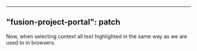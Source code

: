 
---
"fusion-project-portal": patch
--- 
Now, when selecting context  all text highlighted in the same way as we are used to in browsers.
